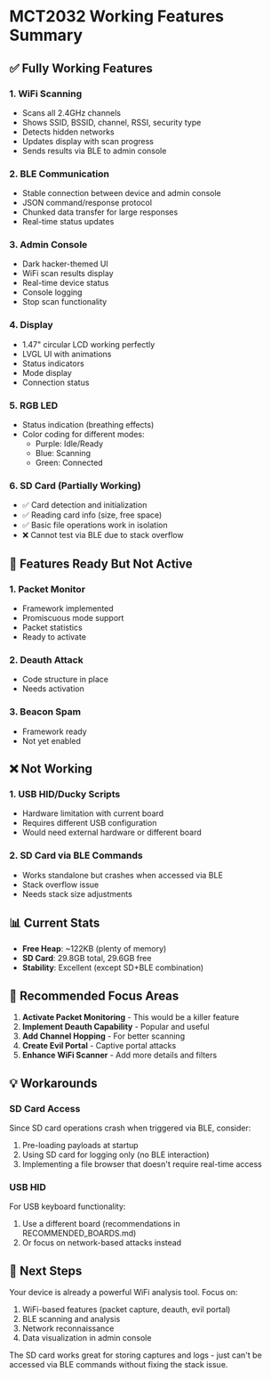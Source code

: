 # MCT2032 Working Features Summary

## ✅ Fully Working Features

### 1. **WiFi Scanning**
- Scans all 2.4GHz channels
- Shows SSID, BSSID, channel, RSSI, security type
- Detects hidden networks
- Updates display with scan progress
- Sends results via BLE to admin console

### 2. **BLE Communication**
- Stable connection between device and admin console
- JSON command/response protocol
- Chunked data transfer for large responses
- Real-time status updates

### 3. **Admin Console**
- Dark hacker-themed UI
- WiFi scan results display
- Real-time device status
- Console logging
- Stop scan functionality

### 4. **Display**
- 1.47" circular LCD working perfectly
- LVGL UI with animations
- Status indicators
- Mode display
- Connection status

### 5. **RGB LED**
- Status indication (breathing effects)
- Color coding for different modes:
  - Purple: Idle/Ready
  - Blue: Scanning
  - Green: Connected

### 6. **SD Card** (Partially Working)
- ✅ Card detection and initialization
- ✅ Reading card info (size, free space)
- ✅ Basic file operations work in isolation
- ❌ Cannot test via BLE due to stack overflow

## 🔧 Features Ready But Not Active

### 1. **Packet Monitor**
- Framework implemented
- Promiscuous mode support
- Packet statistics
- Ready to activate

### 2. **Deauth Attack**
- Code structure in place
- Needs activation

### 3. **Beacon Spam**
- Framework ready
- Not yet enabled

## ❌ Not Working

### 1. **USB HID/Ducky Scripts**
- Hardware limitation with current board
- Requires different USB configuration
- Would need external hardware or different board

### 2. **SD Card via BLE Commands**
- Works standalone but crashes when accessed via BLE
- Stack overflow issue
- Needs stack size adjustments

## 📊 Current Stats

- **Free Heap**: ~122KB (plenty of memory)
- **SD Card**: 29.8GB total, 29.6GB free
- **Stability**: Excellent (except SD+BLE combination)

## 🎯 Recommended Focus Areas

1. **Activate Packet Monitoring** - This would be a killer feature
2. **Implement Deauth Capability** - Popular and useful
3. **Add Channel Hopping** - For better scanning
4. **Create Evil Portal** - Captive portal attacks
5. **Enhance WiFi Scanner** - Add more details and filters

## 💡 Workarounds

### SD Card Access
Since SD card operations crash when triggered via BLE, consider:
1. Pre-loading payloads at startup
2. Using SD card for logging only (no BLE interaction)
3. Implementing a file browser that doesn't require real-time access

### USB HID
For USB keyboard functionality:
1. Use a different board (recommendations in RECOMMENDED_BOARDS.md)
2. Or focus on network-based attacks instead

## 🚀 Next Steps

Your device is already a powerful WiFi analysis tool. Focus on:
1. WiFi-based features (packet capture, deauth, evil portal)
2. BLE scanning and analysis
3. Network reconnaissance
4. Data visualization in admin console

The SD card works great for storing captures and logs - just can't be accessed via BLE commands without fixing the stack issue.